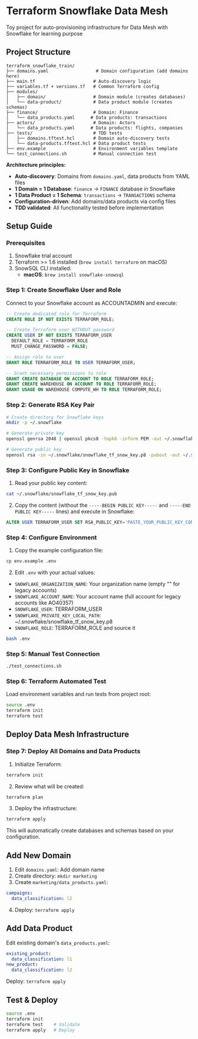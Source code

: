 # Terraform Snowflake Data Mesh

Toy project for auto-provisioning infrastructure for Data Mesh with Snowflake for learning purpose


## Project Structure

```
terraform_snowflake_train/
├── domains.yaml                  # Domain configuration (add domains here)
├── main.tf                      # Auto-discovery logic
├── variables.tf + versions.tf   # Common Terraform config
├── modules/
│   ├── domain/                  # Domain module (creates databases)
│   └── data-product/            # Data product module (creates schemas)
├── finance/                     # Domain: Finance
│   └── data_products.yaml      # Data products: transactions
├── actors/                      # Domain: Actors  
│   └── data_products.yaml      # Data products: flights, companies
├── tests/                       # TDD tests
│   ├── domains.tftest.hcl       # Domain auto-discovery tests
│   └── data-products.tftest.hcl # Data product tests
├── env.example                  # Environment variables template
└── test_connections.sh          # Manual connection test
```

**Architecture principles:**
- **Auto-discovery**: Domains from `domains.yaml`, data products from YAML files
- **1 Domain = 1 Database**: `finance` → `FINANCE` database in Snowflake
- **1 Data Product = 1 Schema**: `transactions` → `TRANSACTIONS` schema
- **Configuration-driven**: Add domains/data products via config files
- **TDD validated**: All functionality tested before implementation

## Setup Guide

### Prerequisites

1. Snowflake trial account
2. Terraform >= 1.6 installed (`brew install terraform` on macOS)
3. SnowSQL CLI installed:
   - **macOS**: `brew install snowflake-snowsql`

### Step 1: Create Snowflake User and Role

Connect to your Snowflake account as ACCOUNTADMIN and execute:

```sql
-- Create dedicated role for Terraform
CREATE ROLE IF NOT EXISTS TERRAFORM_ROLE;

-- Create Terraform user WITHOUT password
CREATE USER IF NOT EXISTS TERRAFORM_USER
  DEFAULT_ROLE = TERRAFORM_ROLE
  MUST_CHANGE_PASSWORD = FALSE;

-- Assign role to user
GRANT ROLE TERRAFORM_ROLE TO USER TERRAFORM_USER;

-- Grant necessary permissions to role
GRANT CREATE DATABASE ON ACCOUNT TO ROLE TERRAFORM_ROLE;
GRANT CREATE WAREHOUSE ON ACCOUNT TO ROLE TERRAFORM_ROLE;
GRANT USAGE ON WAREHOUSE COMPUTE_WH TO ROLE TERRAFORM_ROLE;
```

### Step 2: Generate RSA Key Pair

```bash
# Create directory for Snowflake keys
mkdir -p ~/.snowflake

# Generate private key
openssl genrsa 2048 | openssl pkcs8 -topk8 -inform PEM -out ~/.snowflake/snowflake_tf_snow_key.p8 -nocrypt

# Generate public key
openssl rsa -in ~/.snowflake/snowflake_tf_snow_key.p8 -pubout -out ~/.snowflake/snowflake_tf_snow_key.pub
```

### Step 3: Configure Public Key in Snowflake

1. Read your public key content:
```bash
cat ~/.snowflake/snowflake_tf_snow_key.pub
```

2. Copy the content (without the `-----BEGIN PUBLIC KEY-----` and `-----END PUBLIC KEY-----` lines) and execute in Snowflake:
```sql
ALTER USER TERRAFORM_USER SET RSA_PUBLIC_KEY='PASTE_YOUR_PUBLIC_KEY_CONTENT_HERE';
```

### Step 4: Configure Environment

1. Copy the example configuration file:
```bash
cp env.example .env
```

2. Edit `.env` with your actual values:
- `SNOWFLAKE_ORGANIZATION_NAME`: Your organization name (empty "" for legacy accounts)
- `SNOWFLAKE_ACCOUNT_NAME`: Your account name (full account for legacy accounts like AO40357)
- `SNOWFLAKE_USER`: TERRAFORM_USER
- `SNOWFLAKE_PRIVATE_KEY_LOCAL_PATH`: ~/.snowflake/snowflake_tf_snow_key.p8
- `SNOWFLAKE_ROLE`: TERRAFORM_ROLE
and source it
```bash
bash .env
```

### Step 5: Manual Test Connection

```bash
./test_connections.sh
```

### Step 6: Terraform Automated Test

Load environment variables and run tests from project root:
```bash
source .env
terraform init
terraform test
```

## Deploy Data Mesh Infrastructure

### Step 7: Deploy All Domains and Data Products

1. Initialize Terraform:
```bash
terraform init
```

2. Review what will be created:
```bash
terraform plan
```

3. Deploy the infrastructure:
```bash
terraform apply
```

This will automatically create databases and schemas based on your configuration.

## Add New Domain

1. Edit `domains.yaml`: Add domain name
2. Create directory: `mkdir marketing`  
3. Create `marketing/data_products.yaml`:
```yaml
campaigns:
  data_classification: l2
```
4. Deploy: `terraform apply`

## Add Data Product

Edit existing domain's `data_products.yaml`:
```yaml
existing_product:
  data_classification: l1
new_product:
  data_classification: l2
```
Deploy: `terraform apply`

## Test & Deploy

```bash
source .env
terraform init
terraform test    # Validate
terraform apply   # Deploy
```